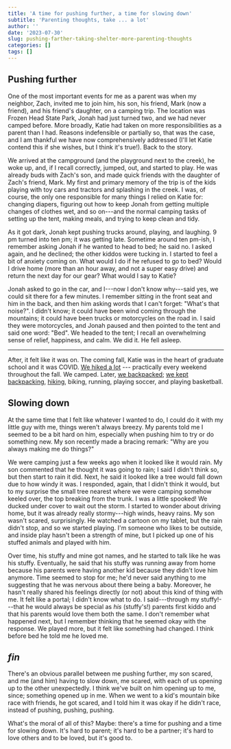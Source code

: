 ```yaml
---
title: 'A time for pushing further, a time for slowing down'
subtitle: 'Parenting thoughts, take ... a lot'
author: ''
date: '2023-07-30'
slug: pushing-farther-taking-shelter-more-parenting-thoughts
categories: []
tags: []
---
```


## Pushing further

One of the most important events for me as a parent was when my neighbor, Zach, invited me to join him, his son, his friend, Mark (now a friend), and his friend's daughter, on a camping trip. The location was Frozen Head State Park, Jonah had just turned two, and we had never camped before. More broadly, Katie had taken on more responsibilities as a parent than I had. Reasons indefensible or partially so, that was the case, and I am thankful we have now comprehensively addressed (I'll let Katie contend this if she wishes, but I think it's true!). Back to the story.

We arrived at the campground (and the playground next to the creek), he woke up, and, if I recall correctly, jumped, out, and started to play. He was already buds with Zach's son, and made quick friends with the daughter of Zach's friend, Mark. My first and primary memory of the trip is of the kids playing with toy cars and tractors and splashing in the creek. I was, of course, the only one responsible for many things I relied on Katie for: changing diapers, figuring out how to keep Jonah from getting multiple changes of clothes wet, and so on---and the normal camping tasks of setting up the tent, making meals, and trying to keep clean and tidy. 

As it got dark, Jonah kept pushing trucks around, playing, and laughing. 9 pm turned into ten pm; it was getting late. Sometime around ten pm-ish, I remember asking Jonah if he wanted to head to bed; he said no. I asked again, and he declined; the other kiddos were tucking in. I started to feel a bit of anxiety coming on. What would I do if he refused to go to bed? Would I drive home (more than an hour away, and not a super easy drive) and return the next day for our gear? What would I say to Katie? 

Jonah asked to go in the car, and I---now I don't know why---said yes, we could sit there for a few minutes. I remember sitting in the front seat and him in the back, and then him asking words that I can't forget: "What's that noise?". I didn't know; it could have been wind coming through the mountains; it could have been trucks or motorcycles on the road in. I said they were motorcycles, and Jonah paused and then pointed to the tent and said one word: "Bed". We headed to the tent; I recall an overwhelming sense of relief, happiness, and calm. We did it. He fell asleep.

---

After, it felt like it was on. The coming fall, Katie was in the heart of graduate school and it was COVID. [We hiked a lot](https://joshuamrosenberg.com/post/2020/11/16/a-fall-outdoors/) --- practically every weekend throughout the fall. We camped. Later, [we backpacked](https://joshuamrosenberg.com/post/2021/04/18/a-difference-between-backpacking-with-and-without-little-ones/); [we kept backpacking](https://joshuamrosenberg.com/post/2022/09/19/backpacking-with-kids-the-third-times-a-charm/), [hiking](https://joshuamrosenberg.com/post/2023/07/13/to-leconte-with-kiddos/), biking, running, playing soccer, and playing basketball.

## Slowing down

At the same time that I felt like whatever I wanted to do, I could do it with my little guy with me, things weren't always breezy. My parents told me I seemed to be a bit hard on him, especially when pushing him to try or do something new. My son recently made a bracing remark: "Why are you always making me do things?"

We were camping just a few weeks ago when it looked like it would rain. My son commented that he thought it was going to rain; I said I didn't think so, but then start to rain it did. Next, he said it looked like a tree would fall down due to how windy it was. I responded, again, that I didn't think it would, but to my surprise the small tree nearest where we were camping somehow keeled over, the top breaking from the trunk. I was a little spooked! We ducked under cover to wait out the storm. I started to wonder about driving home, but it was already really stormy---high winds, heavy rains. My son wasn't scared, surprisingly. He watched a cartoon on my tablet, but the rain didn't stop, and so we started playing. I'm someone who likes to be outside, and inside play hasn't been a strength of mine, but I picked up one of his stuffed animals and played with him. 

Over time, his stuffy and mine got names, and he started to talk like he was his stuffy. Eventually, he said that his stuffy was running away from home because his parents were having another kid because they didn't love him anymore. Time seemed to stop for me; he'd never said anything to me suggesting that he was nervous about there being a baby. Moreover, he hasn't really shared his feelings directly (or not) about this kind of thing with me. It felt like a portal; I didn't know what to do. I said---through my stuffy!---that he would always be special as *his* (stuffy's!) parents first kiddo and that his parents would love them both the same. I don't remember what happened next, but I remember thinking that he seemed okay with the response. We played more, but it felt like something had changed. I think before bed he told me he loved me.

## *fin*

There's an obvious parallel between me pushing further, my son scared, and me (and him) having to slow down, me scared, with each of us opening up to the other unexpectedly. I think we've built on him opening up to me, since; something opened up in me. When we went to a kid's mountain bike race with friends, he got scared, and I told him it was okay if he didn't race, instead of pushing, pushing, pushing.

What's the moral of all of this? Maybe: there's a time for pushing and a time for slowing down. It's hard to parent; it's hard to be a partner; it's hard to love others and to be loved, but it's good to.